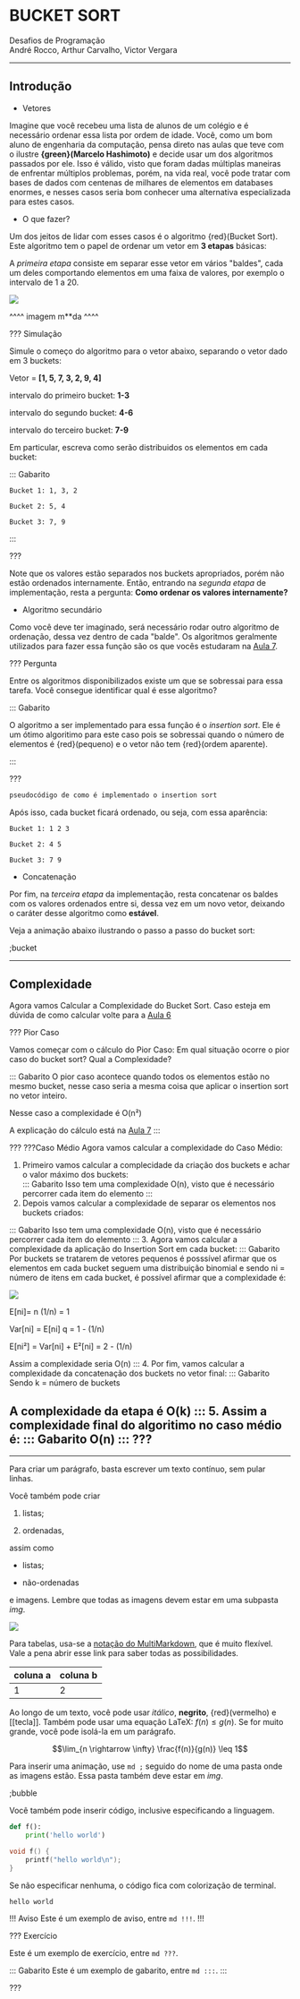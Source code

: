 BUCKET SORT
======

Desafios de Programação                         
André Rocco, Arthur Carvalho, Victor Vergara

---------

Introdução
---------

* Vetores

Imagine que você recebeu uma lista de alunos de um colégio e é necessário ordenar essa lista por ordem de idade. Você, como um bom aluno de engenharia da computação, pensa direto nas aulas que teve com o ilustre **{green}(Marcelo Hashimoto)** e decide usar um dos algoritmos passados por ele. Isso é válido, visto que foram dadas múltiplas maneiras de enfrentar múltiplos problemas, porém, na vida real, você pode tratar com bases de dados com centenas de milhares de elementos em databases enormes, e nesses casos seria bom conhecer uma alternativa especializada para estes casos.

* O que fazer?

Um dos jeitos de lidar com esses casos é o algoritmo {red}(Bucket Sort). Este algoritmo tem o papel de ordenar um vetor em **3 etapas** básicas: 

A *primeira etapa* consiste em separar esse vetor em vários "baldes", cada um deles comportando elementos em uma faixa de valores, por exemplo o intervalo de 1 a 20.

![](etapa1.png)

^^^^ imagem m**da ^^^^


??? Simulação

Simule o começo do algoritmo para o vetor abaixo, separando o vetor dado em 3 buckets:

Vetor = **[1, 5, 7, 3, 2, 9, 4]**

intervalo do primeiro bucket: **1-3**

intervalo do segundo bucket:  **4-6**

intervalo do terceiro bucket: **7-9**

Em particular, escreva como serão distribuidos os elementos em cada bucket:

::: Gabarito

```
Bucket 1: 1, 3, 2

Bucket 2: 5, 4

Bucket 3: 7, 9 
```

:::

???

Note que os valores estão separados nos buckets apropriados, porém não estão ordenados internamente. Então, entrando na *segunda etapa* de implementação, resta a pergunta: **Como ordenar os valores internamente?**

* Algoritmo secundário

Como você deve ter imaginado, será necessário rodar outro algoritmo de ordenação, dessa vez dentro de cada "balde". Os algoritmos geralmente utilizados para fazer essa função são os que vocês estudaram na [Aula 7](https://ensino.hashi.pro.br/desprog/aula7/index.html).

??? Pergunta

Entre os algoritmos disponibilizados existe um que se sobressai para essa tarefa. Você consegue identificar qual é esse algoritmo?

::: Gabarito

O algoritmo a ser implementado para essa função é o *insertion sort*. Ele é um ótimo algoritimo para este caso pois se sobressai quando o número de elementos é {red}(pequeno) e o vetor não tem {red}(ordem aparente).

:::

???


``` c
pseudocódigo de como é implementado o insertion sort
```

Após isso, cada bucket ficará ordenado, ou seja, com essa aparência:

```
Bucket 1: 1 2 3

Bucket 2: 4 5

Bucket 3: 7 9
```

* Concatenação

Por fim, na *terceira etapa* da implementação, resta concatenar os baldes com os valores ordenados entre si, dessa vez em um novo vetor, deixando o caráter desse algoritmo como **estável**.

Veja a animação abaixo ilustrando o passo a passo do bucket sort:

;bucket

----------------------------
Complexidade
---------

Agora vamos Calcular a Complexidade do Bucket Sort.
Caso esteja em dúvida de como calcular volte para a [Aula 6](https://ensino.hashi.pro.br/desprog/aula6/index.html)


??? Pior Caso

Vamos começar com o cálculo do Pior Caso:
Em qual situação ocorre o pior caso do bucket sort? Qual a Complexidade?

::: Gabarito
 O pior caso acontece quando todos os elementos estão no mesmo bucket, nesse caso seria a mesma coisa que aplicar o insertion sort no vetor inteiro.

Nesse caso a complexidade é O(n²)

A explicação do cálculo está na [Aula 7](https://ensino.hashi.pro.br/desprog/aula7/index.html)
:::

???
???Caso Médio
Agora vamos calcular a complexidade do Caso Médio:

1. Primeiro vamos calcular a complecidade da criação dos buckets e achar o valor máximo dos buckets:  
::: Gabarito
 Isso tem uma complexidade O(n), visto que é necessário percorrer cada item do elemento
:::
2. Depois vamos calcular a complexidade de separar os elementos nos buckets criados:

::: Gabarito
 Isso tem uma complexidade O(n), visto que é necessário percorrer cada item do elemento
:::
3. Agora vamos calcular a complexidade da aplicação do Insertion Sort em cada bucket:
::: Gabarito
Por buckets se tratarem de vetores pequenos é posssível afirmar que os elementos em cada bucket seguem uma distribuição binomial e sendo ni = número de itens em cada bucket, é possível afirmar que a complexidade é:



![](SomaExpectation.png)


E[ni]= n (1/n) = 1 


Var[ni] = E[ni] q = 1 - (1/n)

E[ni²] = Var[ni] + E²[ni] = 2 - (1/n)


Assim a complexidade seria O(n)
:::
4. Por fim, vamos calcular a complexidade da concatenação dos buckets no vetor final:
::: Gabarito
Sendo k = número de buckets

A complexidade da etapa é O(k)
:::
5. Assim a complexidade final do algoritimo no caso médio é: 
::: Gabarito
O(n)
:::
???
-------------------------------


-------------------------------
Para criar um parágrafo, basta escrever um texto contínuo, sem pular linhas.

Você também pode criar

1. listas;

2. ordenadas,

assim como

* listas;

* não-ordenadas

e imagens. Lembre que todas as imagens devem estar em uma subpasta *img*.

![](logo.png)

Para tabelas, usa-se a [notação do
MultiMarkdown](https://fletcher.github.io/MultiMarkdown-6/syntax/tables.html),
que é muito flexível. Vale a pena abrir esse link para saber todas as
possibilidades.

| coluna a | coluna b |
|----------|----------|
| 1        | 2        |

Ao longo de um texto, você pode usar *itálico*, **negrito**, {red}(vermelho) e
[[tecla]]. Também pode usar uma equação LaTeX: $f(n) \leq g(n)$. Se for muito
grande, você pode isolá-la em um parágrafo.

$$\lim_{n \rightarrow \infty} \frac{f(n)}{g(n)} \leq 1$$

Para inserir uma animação, use `md ;` seguido do nome de uma pasta onde as
imagens estão. Essa pasta também deve estar em *img*.

;bubble

Você também pode inserir código, inclusive especificando a linguagem.

``` py
def f():
    print('hello world')
```

``` c
void f() {
    printf("hello world\n");
}
```

Se não especificar nenhuma, o código fica com colorização de terminal.

```
hello world
```


!!! Aviso
Este é um exemplo de aviso, entre `md !!!`.
!!!


??? Exercício

Este é um exemplo de exercício, entre `md ???`.

::: Gabarito
Este é um exemplo de gabarito, entre `md :::`.
:::

???
